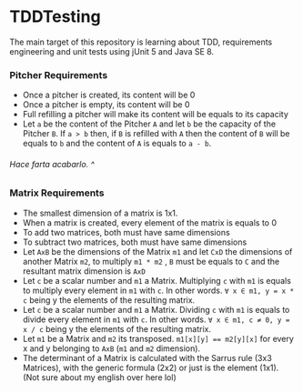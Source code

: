 # TDDTesting

The main target of this repository is learning about TDD, requirements engineering and unit tests
using jUnit 5 and Java SE 8.


### Pitcher Requirements
- Once a pitcher is created, its content will be 0
- Once a pitcher is empty, its content will be 0
- Full refilling a pitcher will make its content will be equals to its
capacity
- Let `a` be the content of the Pitcher `A` and let `b` be the
capacity of the Pitcher `B`. If `a > b` then, if `B` is refilled with `A`
then the content of `B` will be equals to `b` and the content of `A` is equals to `a - b`.
###### Hace farta acabarlo. ^




### Matrix Requirements
- The smallest dimension of a matrix is 1x1.
- When a matrix is created, every element of the matrix is equals to 0
- To add two matrices, both must have same dimensions
- To subtract two matrices, both must have same dimensions
- Let `AxB` be the dimensions of the Matrix `m1` and let `CxD` the dimensions
of another Matrix `m2`, to multiply `m1 * m2` , `B` must be equals to `C` and the
resultant matrix dimension is `AxD`
- Let `c` be a scalar number and `m1` a Matrix. Multiplying `c` with `m1` is equals to
multiply every element in `m1` with `c`. In other words. `∀ x ∈ m1, y = x * c` being y the
elements of the resulting matrix.
- Let `c` be a scalar number and `m1` a Matrix. Dividing `c` with `m1` is equals to
divide every element in `m1` with `c`. In other words. `∀ x ∈ m1, c ≠ 0, y = x / c` being y the
 elements of the resulting matrix.
 - Let `m1` be a Matrix and `m2` its transposed. `m1[x][y] == m2[y][x]` for every x and
 y belonging to `AxB` (`m1` and `m2` dimension).
 - The determinant of a Matrix is calculated with the Sarrus rule (3x3 Matrices), with
 the generic formula (2x2) or just is the element (1x1). (Not sure about my english over here lol)
 